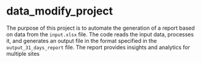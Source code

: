 # data_modify_project
The purpose of this project is to automate the generation of a report based on data from the `input.xlsx` file. The code reads the input data, processes it, and generates an output file in the format specified in the `output_31_days_report` file. The report provides insights and analytics for multiple sites
